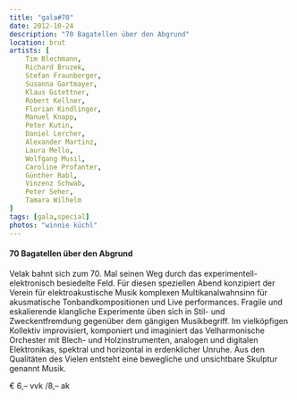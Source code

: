 ```yaml
---
title: "gala#70"
date: 2012-10-24
description: "70 Bagatellen über den Abgrund"
location: brut
artists: [
    Tim Blechmann,
    Richard Bruzek,
    Stefan Fraunberger,
    Susanna Gartmayer,
    Klaus Gstettner,
    Robert Kellner,
    Florian Kindlinger,
    Manuel Knapp,
    Peter Kutin,
    Daniel Lercher,
    Alexander Martinz,
    Laura Mello,
    Wolfgang Musil,
    Caroline Profanter,
    Günther Rabl,
    Vinzenz Schwab,
    Peter Seher,
    Tamara Wilhelm
]
tags: [gala,special]
photos: "winnie küchl"
---
```

#### 70 Bagatellen über den Abgrund
Velak bahnt sich zum 70. Mal seinen Weg durch das experimentell-elektronisch besiedelte Feld. Für diesen speziellen Abend konzipiert der Verein für elektroakustische Musik komplexen Multikanalwahnsinn für akusmatische Tonbandkompositionen und Live performances. Fragile und eskalierende klangliche Experimente üben sich in Stil- und Zweckentfremdung gegenüber dem gängigen Musikbegriff. Im vielköpfigen Kollektiv improvisiert, komponiert und imaginiert das Velharmonische Orchester mit Blech- und Holzinstrumenten, analogen und digitalen Elektronikas, spektral und horizontal in erdenklicher Unruhe. Aus den Qualitäten des Vielen entsteht eine bewegliche und unsichtbare Skulptur genannt Musik.

€ 6,– vvk /8,– ak
